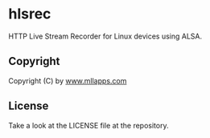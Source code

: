 # hlsrec
HTTP Live Stream Recorder for Linux devices using ALSA.

## Copyright

Copyright (C) by www.mllapps.com

## License 

Take a look at the LICENSE file at the repository.
